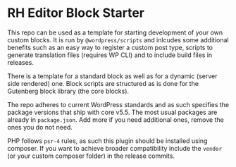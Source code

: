 # RH Editor Block Starter

This repo can be used as a template for starting development of your own custom blocks. It is run by `@wordpress/scripts` and inlcudes some additional benefits such as an easy way to register a custom post type, scripts to generate translation files (requires WP CLI) and to include build files in releases.

There is a template for a standard block as well as for a dynamic (server side rendered) one. Block scripts are structured as is done for the Gutenberg block library (the core blocks).

The repo adheres to current WordPress standards and as such specifies the package versions that ship with core v5.5. The most usual packages are already in `package.json`. Add more if you need additional ones, remove the ones you do not need.

PHP follows `psr-4` rules, as such this plugin should be installed using composer. If you want to achieve broader compatibility include the `vendor` (or your custom composer folder) in the release commits.
